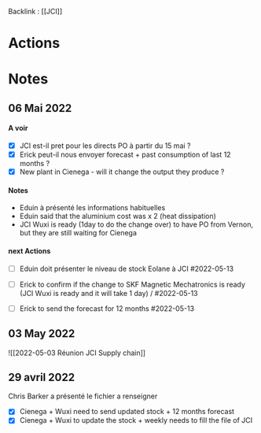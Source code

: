 Backlink : [[JCI]]

# Actions

# Notes

## 06 Mai 2022

#### A voir
- [x] JCI est-il pret pour les directs PO à partir du 15 mai ?
- [x] Erick peut-il nous envoyer forecast + past consumption of last 12 months ?
- [x] New plant in Cienega - will it change the output they produce ?

#### Notes
- Eduin à présenté les informations habituelles
- Eduin said that the aluminium cost was x 2 (heat dissipation)
- JCI Wuxi is ready (1day to do the change over) to have PO from Vernon, but they are still waiting for Cienega


#### next Actions
- [ ] Eduin doit présenter le niveau de stock Eolane à JCI #2022-05-13 
- [ ] Erick to confirm if the change to SKF Magnetic Mechatronics is ready (JCI Wuxi is ready and it will take 1 day) / #2022-05-13
- [ ] Erick to send the forecast for 12 months #2022-05-13


## 03 May 2022

![[2022-05-03 Réunion JCI Supply chain]]

## 29 avril 2022

Chris Barker a présenté le fichier a renseigner
- [x] Cienega + Wuxi need to send updated stock + 12 months forecast
- [x] Cienega + Wuxi to update the stock + weekly needs to fill the file of JCI